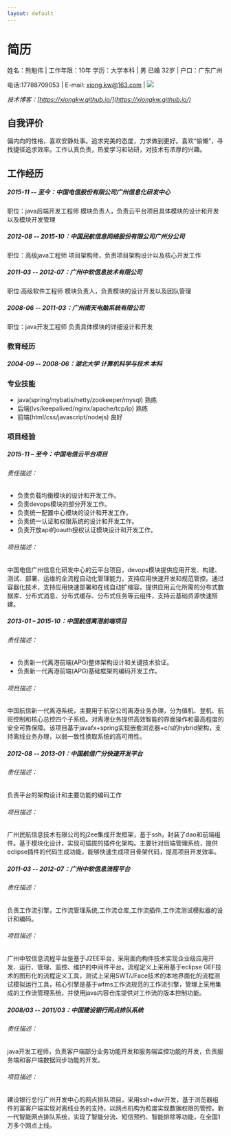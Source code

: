 ```yaml
---
layout: default
---
```


简历
=================

姓名：熊魁伟 | 工作年限：10年 学历：大学本科 | 男 已婚 32岁 | 户口：广东广州

电话:17788709053 | E-mail: xiong.kw@163.com | ![]({{site.url}}/public/images/eGlvbmdrdWl3ZWk=.png)

*技术博客：[https://xiongkw.github.io/](https://xiongkw.github.io/)*

自我评价
----------------

偏内向的性格，喜欢安静处事。追求完美的态度，力求做到更好。喜欢“偷懒”，寻找捷径追求效率。工作认真负责，热爱学习和钻研，对技术有浓厚的兴趣。

工作经历
---------------

##### 2015-11 -- 至今：中国电信股份有限公司广州信息化研发中心   
职位：java后端开发工程师 模块负责人，负责云平台项目具体模块的设计和开发以及模块开发管理

##### 2012-08 -- 2015-10：中国民航信息网络股份有限公司广州分公司   
职位：高级java工程师 项目架构师，负责项目架构设计以及核心开发工作

##### 2011-03 -- 2012-07：广州中软信息技术有限公司   
职位:高级软件工程师 模块负责人，负责模块的设计开发以及团队管理

##### 2008-06 -- 2011-03：广州南天电脑系统有限公司   
职位：java开发工程师 负责具体模块的详细设计和开发

### 教育经历

##### 2004-09 -- 2008-06：湖北大学 计算机科学与技术 本科

### 专业技能

* java(spring/mybatis/netty/zookeeper/mysql) 熟练
* 后端(lvs/keepalived/nginx/apache/tcp/ip) 熟练
* 前端(html/css/javascript/nodejs) 良好

### 项目经验

##### 2015-11 – 至今：中国电信云平台项目

###### 责任描述：
- 负责负载均衡模块的设计和开发工作。
- 负责devops模块的部分开发工作。
- 负责统一配置中心模块的设计和开发工作。
- 负责统一认证和权限系统的设计和开发工作。
- 负责开放api的oauth授权认证模块设计和开发工作。

###### 项目描述：
中国电信广州信息化研发中心的云平台项目，devops模块提供应用开发、构建、测试、部署、运维的全流程自动化管理能力，支持应用快速开发和规范管控。通过容器化技术，支持应用快速部署和在线自动扩缩容。提供应用云化所需的分布式数据库、分布式消息、分布式缓存、分布式任务等云组件，支持云基础资源快速搭建。

##### 2013-01 – 2015-10：中国航信离港前端项目

###### 责任描述：
* 负责新一代离港前端(APG)整体架构设计和关键技术验证。
* 负责新一代离港前端(APG)基础框架的编码开发工作。

###### 项目描述：
中国航信新一代离港系统，主要用于航空公司离港业务办理，分为值机、登机、航班控制和核心总控四个子系统。对离港业务提供高效智能的界面操作和最高程度的安全可靠保障。该项目基于javafx+spring实现嵌套浏览器+c/s的hybrid架构，支持离线业务办理，以弱一致性换取系统的高可用性。

##### 2012-08 -- 2013-01：中国航信广分快速开发平台

###### 责任描述：
负责平台的架构设计和主要功能的编码工作

###### 项目描述：
广州民航信息技术有限公司的j2ee集成开发框架，基于ssh，封装了dao和前端组件。基于模块化设计，实现可插拔的插件化架构。主要针对后端管理系统，提供eclipse插件的代码生成功能，能够快速生成项目骨架代码，提高项目开发效率。

##### 2011-03 -- 2012-07：广州中软信息流程平台

###### 责任描述：
负责工作流引擎，工作流管理系统,工作流仓库,工作流插件,工作流测试模拟器的设计和编码。

###### 项目描述：
广州中软信息流程平台是基于J2EE平台，采用面向构件技术实现企业级应用开发、运行、管理、监控、维护的中间件平台。流程定义上采用基于eclipse GEF技术的图形化的流程定义工具，测试上采用SWT/JFace技术的本地界面化的流程测试模拟运行工具，核心引擎是基于wfms工作流规范的工作流引擎，管理上采用集成的工作流管理系统，并使用java内容仓库提供对工作流的版本控制功能。

##### 2008/03 -- 2011/03：中国建设银行网点排队系统

###### 责任描述：
java开发工程师，负责客户端部分业务功能开发和服务端监控功能的开发，负责服务端和客户端数据同步功能的开发。

###### 项目描述：
建设银行总行广州开发中心的网点排队项目，采用ssh+dwr开发，基于浏览器组件的富客户端实现对离线业务的支持，以网点机构为粒度实现数据权限的管控。新一代智能网点排队系统，实现了智能分流、短信预约、智能排除等功能，在全国1万多个网点上线。

